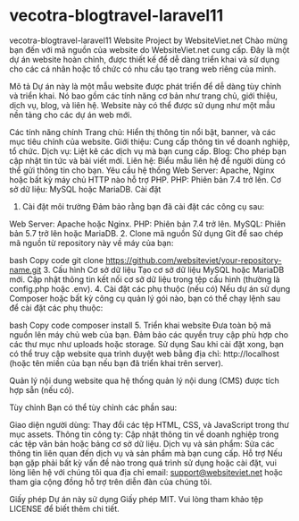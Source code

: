 # vecotra-blogtravel-laravel11
vecotra-blogtravel-laravel11
Website Project by WebsiteViet.net
Chào mừng bạn đến với mã nguồn của website do WebsiteViet.net cung cấp. Đây là một dự án website hoàn chỉnh, được thiết kế để dễ dàng triển khai và sử dụng cho các cá nhân hoặc tổ chức có nhu cầu tạo trang web riêng của mình.

Mô tả
Dự án này là một mẫu website được phát triển để dễ dàng tùy chỉnh và triển khai. Nó bao gồm các tính năng cơ bản như trang chủ, giới thiệu, dịch vụ, blog, và liên hệ. Website này có thể được sử dụng như một mẫu nền tảng cho các dự án web mới.

Các tính năng chính
Trang chủ: Hiển thị thông tin nổi bật, banner, và các mục tiêu chính của website.
Giới thiệu: Cung cấp thông tin về doanh nghiệp, tổ chức.
Dịch vụ: Liệt kê các dịch vụ mà bạn cung cấp.
Blog: Cho phép bạn cập nhật tin tức và bài viết mới.
Liên hệ: Biểu mẫu liên hệ để người dùng có thể gửi thông tin cho bạn.
Yêu cầu hệ thống
Web Server: Apache, Nginx hoặc bất kỳ máy chủ HTTP nào hỗ trợ PHP.
PHP: Phiên bản 7.4 trở lên.
Cơ sở dữ liệu: MySQL hoặc MariaDB.
Cài đặt
1. Cài đặt môi trường
Đảm bảo rằng bạn đã cài đặt các công cụ sau:

Web Server: Apache hoặc Nginx.
PHP: Phiên bản 7.4 trở lên.
MySQL: Phiên bản 5.7 trở lên hoặc MariaDB.
2. Clone mã nguồn
Sử dụng Git để sao chép mã nguồn từ repository này về máy của bạn:

bash
Copy code
git clone https://github.com/websiteviet/your-repository-name.git
3. Cấu hình Cơ sở dữ liệu
Tạo cơ sở dữ liệu MySQL hoặc MariaDB mới.
Cập nhật thông tin kết nối cơ sở dữ liệu trong tệp cấu hình (thường là config.php hoặc .env).
4. Cài đặt các phụ thuộc (nếu có)
Nếu dự án sử dụng Composer hoặc bất kỳ công cụ quản lý gói nào, bạn có thể chạy lệnh sau để cài đặt các phụ thuộc:

bash
Copy code
composer install
5. Triển khai website
Đưa toàn bộ mã nguồn lên máy chủ web của bạn.
Đảm bảo các quyền truy cập phù hợp cho các thư mục như uploads hoặc storage.
Sử dụng
Sau khi cài đặt xong, bạn có thể truy cập website qua trình duyệt web bằng địa chỉ: http://localhost (hoặc tên miền của bạn nếu bạn đã triển khai trên server).

Quản lý nội dung website qua hệ thống quản lý nội dung (CMS) được tích hợp sẵn (nếu có).

Tùy chỉnh
Bạn có thể tùy chỉnh các phần sau:

Giao diện người dùng: Thay đổi các tệp HTML, CSS, và JavaScript trong thư mục assets.
Thông tin công ty: Cập nhật thông tin về doanh nghiệp trong các tệp văn bản hoặc bảng cơ sở dữ liệu.
Dịch vụ và sản phẩm: Sửa các thông tin liên quan đến dịch vụ và sản phẩm mà bạn cung cấp.
Hỗ trợ
Nếu bạn gặp phải bất kỳ vấn đề nào trong quá trình sử dụng hoặc cài đặt, vui lòng liên hệ với chúng tôi qua địa chỉ email: support@websiteviet.net hoặc tham gia cộng đồng hỗ trợ trên diễn đàn của chúng tôi.

Giấy phép
Dự án này sử dụng Giấy phép MIT. Vui lòng tham khảo tệp LICENSE để biết thêm chi tiết.
